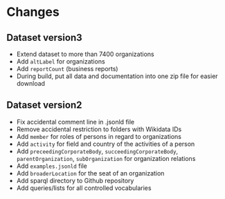 # Changes

## Dataset version3

- Extend dataset to more than 7400 organizations
- Add `altLabel` for organizations
- Add `reportCount` (business reports)
- During build, put all data and documentation into one zip file for easier download

## Dataset version2

- Fix accidental comment line in .jsonld file
- Remove accidental restriction to folders with Wikidata IDs
- Add `member` for roles of persons in regard to organizations
- Add `activity` for field and country of the activities of a person
- Add `preceedingCorporateBody`, `succeedingCorporateBody`, `parentOrganization`, `subOrganization` for organization relations
- Add `examples.jsonld` file
- Add `broaderLocation` for the seat of an organization
- Add sparql directory to Github repository
- Add queries/lists for all controlled vocabularies

